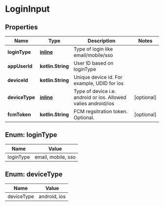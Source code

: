 
# LoginInput

## Properties
Name | Type | Description | Notes
------------ | ------------- | ------------- | -------------
**loginType** | [**inline**](#LoginType) | Type of login  like email/mobile/sso | 
**appUserId** | **kotlin.String** | User ID based on loginType | 
**deviceId** | **kotlin.String** | Unique device id. For example, UDID for ios | 
**deviceType** | [**inline**](#DeviceType) | Type of device i.e. android or ios. Allowed valies android/ios |  [optional]
**fcmToken** | **kotlin.String** | FCM regsitration token. Optional. |  [optional]


<a name="LoginType"></a>
## Enum: loginType
Name | Value
---- | -----
loginType | email, mobile, sso


<a name="DeviceType"></a>
## Enum: deviceType
Name | Value
---- | -----
deviceType | android, ios



